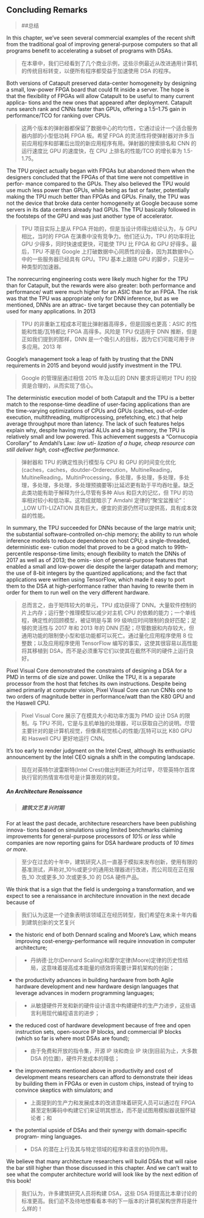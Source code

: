 ## Concluding Remarks

> ##总结

In this chapter, we’ve seen several commercial examples of the recent shift from the traditional goal of improving general-purpose computers so that all programs benefit to accelerating a subset of programs with DSAs.

> 在本章中，我们已经看到了几个商业示例，这些示例最近从改进通用计算机的传统目标转变，以便所有程序都受益于加速使用 DSA 的程序。

Both versions of Catapult preserved data-center homogeneity by designing a small, low-power FPGA board that could fit inside a server. The hope is that the flexibility of FPGAs will allow Catapult to be useful to many current applica- tions and the new ones that appeared after deployment. Catapult runs search rank and CNNs faster than GPUs, offering a 1.5–1.75 gain in performance/TCO for ranking over CPUs.

> 这两个版本的弹射器都保留了数据中心的均匀性，它通过设计一个适合服务器内部的小型低功耗 FPGA 板。希望 FPGA 的灵活性将使弹射器对许多当前应用程序和部署后出现的新应用程序有用。弹射器的搜索排名和 CNN 的运行速度比 GPU 的速度快，在 CPU 上排名的性能/TCO 的增长率为 1.5-1.75。

The TPU project actually began with FPGAs but abandoned them when the designers concluded that the FPGAs of that time were not competitive in perfor- mance compared to the GPUs. They also believed the TPU would use much less power than GPUs, while being as fast or faster, potentially making the TPU much better than FPGAs and GPUs. Finally, the TPU was not the device that broke data center homogeneity at Google because some servers in its data centers already had GPUs. The TPU basically followed in the footsteps of the GPU and was just another type of accelerator.

> TPU 项目实际上是从 FPGA 开始的，但是当设计师得出结论认为，与 GPU 相比，当时的 FPGA 在演奏中没有竞争力。他们还认为，TPU 的功率将比 GPU 少得多，同时快速或更快，可能使 TPU 比 FPGA 和 GPU 好得多。最后，TPU 不是在 Google 上打破数据中心同质性的设备，因为其数据中心中的一些服务器已经具有 GPU。TPU 基本上跟随 GPU 的脚步，只是另一种类型的加速器。

The nonrecurring engineering costs were likely much higher for the TPU than for Catapult, but the rewards were also greater: both performance and performance/ watt were much higher for an ASIC than for an FPGA. The risk was that the TPU was appropriate only for DNN inference, but as we mentioned, DNNs are an attrac- tive target because they can potentially be used for many applications. In 2013

> TPU 的非重新工程成本可能比弹射器高得多，但是回报也更高：ASIC 的性能和性能/瓦特都比 FPGA 高得多。风险是 TPU 仅适用于 DNN 推断，但是正如我们提到的那样，DNN 是一个吸引人的目标，因为它们可能可用于许多应用。2013 年

Google’s management took a leap of faith by trusting that the DNN requirements in 2015 and beyond would justify investment in the TPU.

> Google 的管理层通过相信 2015 年及以后的 DNN 要求将证明对 TPU 的投资是合理的，从而实现了信心。

The deterministic execution model of both Catapult and the TPU is a better match to the response-time deadline of user-facing applications than are the time-varying optimizations of CPUs and GPUs (caches, out-of-order execution, multithreading, multiprocessing, prefetching, etc.) that help average throughput more than latency. The lack of such features helps explain why, despite having myriad ALUs and a big memory, the TPU is relatively small and low powered. This achievement suggests a “Cornucopia Corollary” to Amdahl’s Law: _low uti- lization of a huge, cheap resource can still deliver high, cost-effective performance_.

> 弹射器和 TPU 的确定性执行模型与 CPU 和 GPU 的时间变化优化(caches，caches，doutder-Orderecution，MultineReading，MultineReading，MultinProcessing，多处理，多处理，多处理，多处理，多处理，多处理，多处理预摘要等)比延迟更有助于平均吞吐量。缺乏此类功能有助于解释为什么尽管有多种 Alus 和巨大的记忆，但 TPU 的功率相对较小和低功率。这项成就暗示了 Amdahl 定律的“聚宝盆推论”：\_LOW UTI-LIZATION 具有巨大，便宜的资源仍然可以提供高，具有成本效益的性能。

In summary, the TPU succeeded for DNNs because of the large matrix unit; the substantial software-controlled on-chip memory; the ability to run whole inference models to reduce dependence on host CPU; a single-threaded, deterministic exe- cution model that proved to be a good match to 99th-percentile response-time limits; enough flexibility to match the DNNs of 2017 as well as of 2013; the omis- sion of general-purpose features that enabled a small and low-power die despite the larger datapath and memory; the use of 8-bit integers by the quantized applications; and the fact that applications were written using TensorFlow, which made it easy to port them to the DSA at high-performance rather than having to rewrite them in order for them to run well on the very different hardware.

> 总而言之，由于矩阵较大的单元，TPU 成功获得了 DNN。大量软件控制的片上内存；运行整个推理模型以减少对主机 CPU 的依赖的能力；一个单线程，确定性的回顾模型，被证明是与第 99 级响应时间限制的良好匹配；足够的灵活性与 2017 年和 2013 年的 DNN 匹配；尽管数据和内存较大，但通用功能的限制使小型和低功能都可以死亡。通过量化应用程序使用 8 位整数；以及应用程序使用 TensorFlow 编写的事实，这使其很容易以高性能将其移植到 DSA，而不是必须重写它们以使其在截然不同的硬件上运行良好。

Pixel Visual Core demonstrated the constraints of designing a DSA for a PMD in terms of die size and power. Unlike the TPU, it is a separate processor from the host that fetches its own instructions. Despite being aimed primarily at computer vision, Pixel Visual Core can run CNNs one to two orders of magnitude better in performance/watt than the K80 GPU and the Haswell CPU.

> Pixel Visual Core 展示了在模具大小和功率方面为 PMD 设计 DSA 的限制。与 TPU 不同，它是与主机单独的处理器，可以获取自己的说明。尽管主要针对的是计算机视觉，但像素视觉核心的性能/瓦特可以比 K80 GPU 和 Haswell CPU 更好地运行 CNN。

It’s too early to render judgment on the Intel Crest, although its enthusiastic announcement by the Intel CEO signals a shift in the computing landscape.

> 现在对英特尔波雷斯特(Intel Crest)做出判断还为时过早，尽管英特尔首席执行官的热情宣布信号是计算景观的转变。

##### _An Architecture Renaissance_

> ##### _建筑文艺复兴时期_

For at least the past decade, architecture researchers have been publishing innova- tions based on simulations using limited benchmarks claiming improvements for general-purpose processors of _10% or less_ while companies are now reporting gains for DSA hardware products of _10 times or more_.

> 至少在过去的十年中，建筑研究人员一直基于模拟来发布创新，使用有限的基准测试，声称对\_10％或更少的通用处理器进行改进，而公司现在正在报告\_10 次或更多\_10 次或更多\_10 的 DSA 硬件产品。

We think that is a sign that the field is undergoing a transformation, and we expect to see a renaissance in architecture innovation in the next decade because of

> 我们认为这是一个迹象表明该领域正在经历转型，我们希望在未来十年内看到建筑创新的文艺复兴

- the historic end of both Dennard scaling and Moore’s Law, which means improving cost-energy-performance will require innovation in computer architecture;

> - 丹纳德·比尔(Dennard Scaling)和摩尔定律(Moore)定律的历史性结局，这意味着提高成本能量的绩效将需要计算机架构的创新；

- the productivity advances in building hardware from both Agile hardware development and new hardware design languages that leverage advances in modern programming languages;

> - 从敏捷硬件开发和新的硬件设计语言中构建硬件的生产力进步，这些语言利用现代编程语言的进步；

- the reduced cost of hardware development because of free and open instruction sets, open-source IP blocks, and commercial IP blocks (which so far is where most DSAs are found);

> - 由于免费和开放的指令集，开源 IP 块和商业 IP 块(到目前为止，大多数 DSA 的位置)，硬件开发成本的降低；

- the improvements mentioned above in productivity and cost of development means researchers can afford to demonstrate their ideas by building them in FPGAs or even in custom chips, instead of trying to convince skeptics with simulators; and

> - 上面提到的生产力和发展成本的改进意味着研究人员可以通过在 FPGA 甚至定制筹码中构建它们来证明其想法，而不是试图用模拟器说服怀疑论者；和

- the potential upside of DSAs and their synergy with domain-specific program- ming languages.

> - DSA 的潜在上行及其与特定领域的程序和语言的协同作用。

We believe that many architecture researchers will build DSAs that will raise the bar still higher than those discussed in this chapter. And we can’t wait to see what the computer architecture world will look like by the next edition of this book!

> 我们认为，许多建筑研究人员将构建 DSA，这些 DSA 将提高比本章讨论的标准更高。我们迫不及待地想看看本书的下一版本的计算机架构世界将是什么样的！
